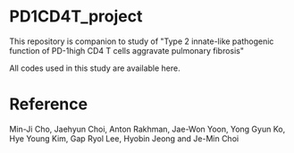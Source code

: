 # PD1CD4T_project
This repository is companion to study of 
"Type 2 innate-like pathogenic function of PD-1high CD4 T cells aggravate pulmonary fibrosis"

All codes used in this study are available here.

# Reference 
Min-Ji Cho, Jaehyun Choi, Anton Rakhman, Jae-Won Yoon, Yong Gyun Ko, Hye Young Kim, Gap Ryol Lee, Hyobin Jeong and Je-Min Choi
